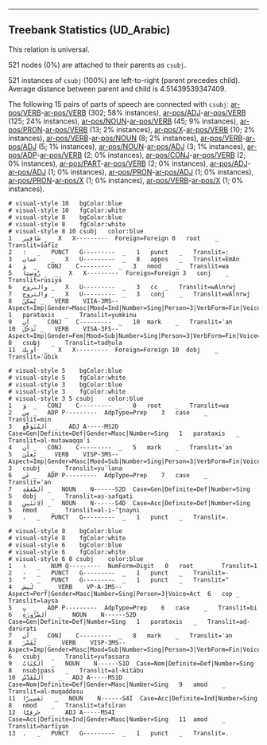 

--------------------------------------------------------------------------------

## Treebank Statistics (UD_Arabic)

This relation is universal.

521 nodes (0%) are attached to their parents as `csubj`.

521 instances of `csubj` (100%) are left-to-right (parent precedes child).
Average distance between parent and child is 4.51439539347409.

The following 15 pairs of parts of speech are connected with `csubj`: [ar-pos/VERB]()-[ar-pos/VERB]() (302; 58% instances), [ar-pos/ADJ]()-[ar-pos/VERB]() (125; 24% instances), [ar-pos/NOUN]()-[ar-pos/VERB]() (45; 9% instances), [ar-pos/PRON]()-[ar-pos/VERB]() (13; 2% instances), [ar-pos/X]()-[ar-pos/VERB]() (10; 2% instances), [ar-pos/VERB]()-[ar-pos/NOUN]() (8; 2% instances), [ar-pos/VERB]()-[ar-pos/ADJ]() (5; 1% instances), [ar-pos/NOUN]()-[ar-pos/ADJ]() (3; 1% instances), [ar-pos/ADP]()-[ar-pos/VERB]() (2; 0% instances), [ar-pos/CONJ]()-[ar-pos/VERB]() (2; 0% instances), [ar-pos/PART]()-[ar-pos/VERB]() (2; 0% instances), [ar-pos/ADJ]()-[ar-pos/ADJ]() (1; 0% instances), [ar-pos/PRON]()-[ar-pos/ADJ]() (1; 0% instances), [ar-pos/PRON]()-[ar-pos/X]() (1; 0% instances), [ar-pos/VERB]()-[ar-pos/X]() (1; 0% instances).


~~~ conllu
# visual-style 10	bgColor:blue
# visual-style 10	fgColor:white
# visual-style 8	bgColor:blue
# visual-style 8	fgColor:white
# visual-style 8 10 csubj	color:blue
1	شَافِيز	_	X	X---------	Foreign=Foreign	0	root	_	Translit=šāfīz
2	:	_	PUNCT	G---------	_	1	punct	_	Translit=:
3	عمان	_	X	U---------	_	8	appos	_	Translit=EmAn
4	وَ	_	CONJ	C---------	_	3	nmod	_	Translit=wa
5	رُوسِيَا	_	X	X---------	Foreign=Foreign	3	conj	_	Translit=rūsiyā
6	والنروج	_	X	U---------	_	3	cc	_	Translit=wAlnrwj
7	والنروج	_	X	U---------	_	3	conj	_	Translit=wAlnrwj
8	يُمكِنُ	_	VERB	VIIA-3MS--	Aspect=Imp|Gender=Masc|Mood=Ind|Number=Sing|Person=3|VerbForm=Fin|Voice=Act	1	parataxis	_	Translit=yumkinu
9	أَن	_	CONJ	C---------	_	10	mark	_	Translit=ʾan
10	تَدخُلَ	_	VERB	VISA-3FS--	Aspect=Imp|Gender=Fem|Mood=Sub|Number=Sing|Person=3|VerbForm=Fin|Voice=Act	8	csubj	_	Translit=tadḫula
11	أُوبِك	_	X	X---------	Foreign=Foreign	10	dobj	_	Translit=ʾūbik

~~~


~~~ conllu
# visual-style 5	bgColor:blue
# visual-style 5	fgColor:white
# visual-style 3	bgColor:blue
# visual-style 3	fgColor:white
# visual-style 3 5 csubj	color:blue
1	وَ	_	CONJ	C---------	_	0	root	_	Translit=wa
2	مِن	_	ADP	P---------	AdpType=Prep	3	case	_	Translit=min
3	اَلمُتَوَقَّعِ	_	ADJ	A-----MS2D	Case=Gen|Definite=Def|Gender=Masc|Number=Sing	1	parataxis	_	Translit=al-mutawaqqaʿi
4	أَن	_	CONJ	C---------	_	5	mark	_	Translit=ʾan
5	يُعلَنَ	_	VERB	VISP-3MS--	Aspect=Imp|Gender=Masc|Mood=Sub|Number=Sing|Person=3|VerbForm=Fin|Voice=Pass	3	csubj	_	Translit=yuʿlana
6	عَن	_	ADP	P---------	AdpType=Prep	7	case	_	Translit=ʿan
7	اَلصَّفقَةِ	_	NOUN	N------S2D	Case=Gen|Definite=Def|Number=Sing	5	dobj	_	Translit=aṣ-ṣafqati
8	اَلِاثنَينِ	_	NOUN	N------S4D	Case=Acc|Definite=Def|Number=Sing	5	nmod	_	Translit=al-i-ʼṯnayni
9	.	_	PUNCT	G---------	_	1	punct	_	Translit=.

~~~


~~~ conllu
# visual-style 8	bgColor:blue
# visual-style 8	fgColor:white
# visual-style 6	bgColor:blue
# visual-style 6	fgColor:white
# visual-style 6 8 csubj	color:blue
1	١	_	NUM	Q---------	NumForm=Digit	0	root	_	Translit=1
2	-	_	PUNCT	G---------	_	1	punct	_	Translit=-
3	"	_	PUNCT	G---------	_	1	punct	_	Translit="
4	لَيسَ	_	VERB	VP-A-3MS--	Aspect=Perf|Gender=Masc|Number=Sing|Person=3|Voice=Act	6	cop	_	Translit=laysa
5	بِ	_	ADP	P---------	AdpType=Prep	6	case	_	Translit=bi
6	اَلضَّرُورَةِ	_	NOUN	N------S2D	Case=Gen|Definite=Def|Number=Sing	1	parataxis	_	Translit=aḍ-ḍarūrati
7	أَن	_	CONJ	C---------	_	8	mark	_	Translit=ʾan
8	يُفَسَّرَ	_	VERB	VISP-3MS--	Aspect=Imp|Gender=Masc|Mood=Sub|Number=Sing|Person=3|VerbForm=Fin|Voice=Pass	6	csubj	_	Translit=yufassara
9	اَلكِتَابُ	_	NOUN	N------S1D	Case=Nom|Definite=Def|Number=Sing	8	nsubjpass	_	Translit=al-kitābu
10	اَلمُقَدَّسُ	_	ADJ	A-----MS1D	Case=Nom|Definite=Def|Gender=Masc|Number=Sing	9	amod	_	Translit=al-muqaddasu
11	تَفسِيرًا	_	NOUN	N------S4I	Case=Acc|Definite=Ind|Number=Sing	8	nmod	_	Translit=tafsīran
12	حَرفِيًّا	_	ADJ	A-----MS4I	Case=Acc|Definite=Ind|Gender=Masc|Number=Sing	11	amod	_	Translit=ḥarfīyan
13	.	_	PUNCT	G---------	_	1	punct	_	Translit=.

~~~


